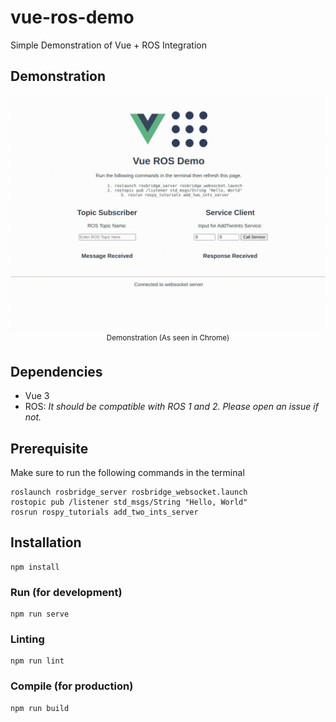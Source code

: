 # vue-ros-demo
Simple Demonstration of Vue + ROS Integration

## Demonstration
<p align="center">
    <img src="docs/demo.gif" width="800">
    </br>
    <sup>Demonstration (As seen in Chrome)</sup>
</p>

## Dependencies
* Vue 3
* ROS: *It should be compatible with ROS 1 and 2. Please open an issue if not.*

## Prerequisite
Make sure to run the following commands in the terminal
```console
roslaunch rosbridge_server rosbridge_websocket.launch
rostopic pub /listener std_msgs/String "Hello, World"
rosrun rospy_tutorials add_two_ints_server
```

## Installation
```console
npm install
```

### Run (for development)
```console
npm run serve
```

### Linting
```console
npm run lint
```

### Compile (for production)
```console
npm run build
```
